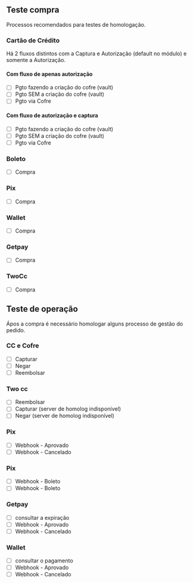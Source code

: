 ## Teste compra

Processos recomendados para testes de homologação.

### Cartão de Crédito

Há 2 fluxos distintos com a Captura e Autorização (default no módulo) e somente a Autorização.

#### Com fluxo de apenas autorização

-  [ ] Pgto fazendo a criação do cofre (vault)
-  [ ] Pgto SEM a criação do cofre (vault)
-  [ ] Pgto via Cofre

#### Com fluxo de autorização e captura

-  [ ] Pgto fazendo a criação do cofre (vault)
-  [ ] Pgto SEM a criação do cofre (vault)
-  [ ] Pgto via Cofre

### Boleto

-  [ ] Compra

### Pix

-  [ ] Compra

### Wallet

-  [ ] Compra

### Getpay

-  [ ] Compra

### TwoCc

-  [ ] Compra


## Teste de operação

Ápos a compra é necessário homologar alguns processo de gestão do pedido.

### CC e Cofre
-  [ ] Capturar
-  [ ] Negar
-  [ ] Reembolsar

### Two cc
-  [ ] Reembolsar
-  [ ] Capturar (server de homolog indisponível)
-  [ ] Negar  (server de homolog indisponível)

### Pix
-  [ ] Webhook - Aprovado
-  [ ] Webhook - Cancelado

### Pix
-  [ ] Webhook - Boleto
-  [ ] Webhook - Boleto

### Getpay
-  [ ] consultar a expiração
-  [ ] Webhook - Aprovado
-  [ ] Webhook - Cancelado

### Wallet
-  [ ] consultar o pagamento
-  [ ] Webhook - Aprovado
-  [ ] Webhook - Cancelado
